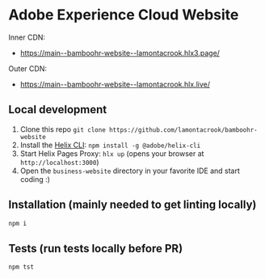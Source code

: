 # Adobe Experience Cloud Website

Inner CDN:
- https://main--bamboohr-website--lamontacrook.hlx3.page/

Outer CDN:
- https://main--bamboohr-website--lamontacrook.hlx.live/

## Local development

1. Clone this repo `git clone https://github.com/lamontacrook/bamboohr-website`
1. Install the [Helix CLI](https://github.com/adobe/helix-cli): `npm install -g @adobe/helix-cli`
1. Start Helix Pages Proxy: `hlx up` (opens your browser at `http://localhost:3000`)
1. Open the `business-website` directory in your favorite IDE and start coding :)

## Installation (mainly needed to get linting locally)

```sh
npm i
```

## Tests (run tests locally before PR)

```sh
npm tst
```
